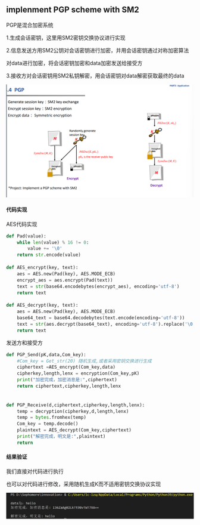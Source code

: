 ## implenment PGP scheme with SM2

PGP是混合加密系统

1.生成会话密钥，这里用SM2密钥交换协议进行实现

2.信息发送方用SM2公钥对会话密钥进行加密，并用会话密钥通过对称加密算法

对data进行加密，将会话密钥加密和data加密发送给接受方

3.接收方对会话密钥用SM2私钥解密，用会话密钥对data解密获取最终的data

![image-20220730210947314](https://github.com/sdu-lzq/Innovation-practice-homework/blob/main/image/image-20220730210947314.png)

#### 代码实现

AES代码实现

```python
def Pad(value):
    while len(value) % 16 != 0:
        value += '\0'
    return str.encode(value)  

def AES_encrypt(key, text):
    aes = AES.new(Pad(key), AES.MODE_ECB)  
    encrypt_aes = aes.encrypt(Pad(text))  
    text = str(base64.encodebytes(encrypt_aes), encoding='utf-8')  
    return text

def AES_decrypt(key, text):
    aes = AES.new(Pad(key), AES.MODE_ECB)  
    base64_text = base64.decodebytes(text.encode(encoding='utf-8'))  
    text = str(aes.decrypt(base64_text), encoding='utf-8').replace('\0', '')  
    return text
```

发送方和接受方

```python
def PGP_Send(pK,data,Com_key):
    #Com_key = Get_str(20) 随机生成,或者采用密钥交换进行生成
    ciphertext =AES_encrypt(Com_key,data)
    cipherkey,length,lenx = encryption(Com_key,pK)
    print("加密完成，加密消息是:",ciphertext)
    return ciphertext,cipherkey,length,lenx


def PGP_Receive(d,ciphertext,cipherkey,length,lenx):
    temp = decryption(cipherkey,d,length,lenx)
    temp = bytes.fromhex(temp)
    Com_key = temp.decode()
    plaintext = AES_decrypt(Com_key,ciphertext)
    print("解密完成，明文是:",plaintext)
    return 
```

#### 结果验证

我们直接对代码进行执行

也可以对代码进行修改，采用随机生成K而不适用密钥交换协议实现

![image-20220730215008477](https://github.com/sdu-lzq/Innovation-practice-homework/blob/main/image/image-20220730215008477.png)
